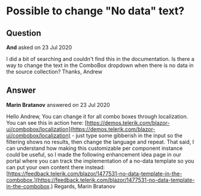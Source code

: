 # Possible to change "No data" text?

## Question

**And** asked on 23 Jul 2020

I did a bit of searching and couldn't find this in the documentation. Is there a way to change the text in the ComboBox dropdown when there is no data in the source collection? Thanks, Andrew

## Answer

**Marin Bratanov** answered on 23 Jul 2020

Hello Andrew, You can change it for all combo boxes through localization. You can see this in action here: [https://demos.telerik.com/blazor-ui/combobox/localization](https://demos.telerik.com/blazor-ui/combobox/localization) - just type some gibberish in the input so the filtering shows no results, then change the language and repeat. That said, I can understand how making this customizable per component instance could be useful, so I made the following enhancement idea page in our portal where you can track the implementation of a no-data template so you can put your own content there instead: [https://feedback.telerik.com/blazor/1477531-no-data-template-in-the-combobox.](https://feedback.telerik.com/blazor/1477531-no-data-template-in-the-combobox.) Regards, Marin Bratanov
